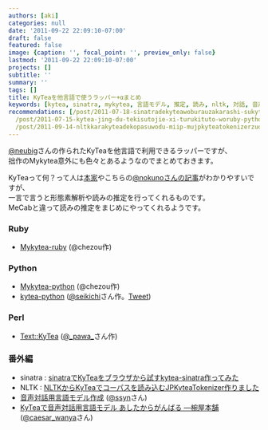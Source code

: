 ```yaml
---
authors: [aki]
categories: null
date: '2011-09-22 22:09:10-07:00'
draft: false
featured: false
image: {caption: '', focal_point: '', preview_only: false}
lastmod: '2011-09-22 22:09:10-07:00'
projects: []
subtitle: ''
summary: ''
tags: []
title: KyTeaを他言語で使うラッパー+αまとめ
keywords: [kytea, sinatra, mykytea, 言語モデル, 推定, 読み, nltk, 対話, 音声, python]
recommendations: [/post/2011-07-18-sinatradekyteawoburauzakarashi-sukytea-sinatrazuo-tutemita/,
  /post/2011-07-15-kytea-jing-du-tekisutojie-xi-turukituto-woruby-pythonkarashi-erumykyteawozuo-tutemita/,
  /post/2011-09-14-nltkkarakyteadekopasuwodu-miip-mujpkyteatokenizerzuo-rimasita/]
---
```


[@neubig](http://twitter.com/neubig)さんの作られたKyTeaを他言語で利用できるラッパーですが、  
拙作のMykytea意外にも色々とあるようなのでまとめておきます。

KyTeaって何？って人は[本家](http://www.phontron.com/kytea/index-ja.html)やこちらの[@nokunoさんの記事](http://d.hatena.ne.jp/nokuno/20100307/1267923299)がわかりやすいですが、  
一言で言うと形態素解析や読みの推定を行ってくれるものです。  
MeCabと違って読みの推定をまじめにやってくれるようです。

### Ruby

- [Mykytea-ruby](https://chezo.uno/post/2011-07-15-kytea-jing-du-tekisutojie-xi-turukituto-woruby-pythonkarashi-erumykyteawozuo-tutemita/) (@chezou作)

### Python

- [Mykytea-python](https://chezo.uno/post/2011-07-15-kytea-jing-du-tekisutojie-xi-turukituto-woruby-pythonkarashi-erumykyteawozuo-tutemita/) (@chezou作)
- [kytea-python](https://github.com/seikichi/kytea-python) ([@seikichi](https://twitter.com/#%21/seikichi/)さん作。[Tweet](https://twitter.com/#%21/seikichi/status/81095004558331904))

### Perl

- [Text::KyTea](http://pawa.dojikko.com/pg/perl/2614.html) ([@\_pawa\_](https://twitter.com/#!/_pawa_)さん作)

### 番外編

- sinatra : [sinatraでKyTeaをブラウザから試すkytea-sinatra作ってみた](https://chezo.uno/post/2011-07-18-sinatradekyteawoburauzakarashi-sukytea-sinatrazuo-tutemita/)
- NLTK : [NLTKからKyTeaでコーパスを読み込むJPKyteaTokenizer作りました](https://chezo.uno/post/2011-09-14-nltkkarakyteadekopasuwodu-miip-mujpkyteatokenizerzuo-rimasita/)
- [音声対話用言語モデル作成](http://plata.ar.media.kyoto-u.ac.jp/sasada/research/project/dialog/) ([@ssyn](http://twitter.com/ssyn)さん)
- [KyTeaで音声対話用言語モデル あしたからがんばる ―椀屋本舗](http://d.hatena.ne.jp/caesar_wanya/20101121) ([@caesar\_wanya](http://twitter.com/caesar_wanya)さん)